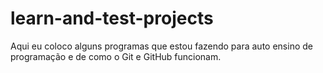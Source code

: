 # learn-and-test-projects
Aqui eu coloco alguns programas que estou fazendo para auto ensino de programação e de como o Git e GitHub funcionam.
